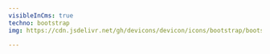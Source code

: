 ```yaml
---
visibleInCms: true
techno: bootstrap
img: https://cdn.jsdelivr.net/gh/devicons/devicon/icons/bootstrap/bootstrap-plain.svg

---
```

